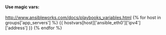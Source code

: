 #### Use magic vars:

http://www.ansibleworks.com/docs/playbooks_variables.html
{% for host in groups['app_servers'] %}
   {{ hostvars[host]['ansible_eth0']['ipv4']['address'] }}
{% endfor %}